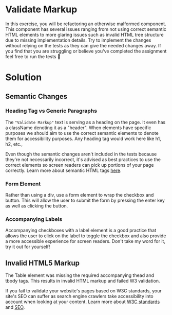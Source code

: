 # Validate Markup

In this exercise, you will be refactoring an otherwise malformed component.
This component has several issues ranging from not using correct semantic HTML elements to more glaring issues such as invalid HTML tree structure due to missing implementation details.
Try to implement the changes without relying on the tests as they can give the needed changes away. If you find that you are struggling or believe you've completed the assignment feel free to run the tests 🤩

# Solution

## Semantic Changes

### Heading Tag vs Generic Paragraphs

The `"Validate Markup"` text is serving as a heading on the page. It even has a className denoting it as a "header". When elements have specific purposes we should aim to use the correct semantic elements to denote them for accessibility purposes. Any heading tag would work here like h1, h2, etc.,

Even though the semantic changes aren't included in the tests because they're not necessarily incorrect, it's advised as best practices to use the correct elements so screen readers can pick up portions of your page correctly.
Learn more about semantic HTML tags [here](https://www.w3schools.com/html/html5_semantic_elements.asp).

### Form Element

Rather than using a div, use a form element to wrap the checkbox and button. This will allow the user to submit the form by pressing the enter key as well as clicking the button.

### Accompanying Labels

Accompanying checkboxes with a label element is a good practice that allows the user to click on the label to toggle the checkbox and also provide a more accessible experience for screen readers. Don't take my word for it, try it out for yourself!

## Invalid HTML5 Markup

The Table element was missing the required accompanying thead and tbody tags. This results in invalid HTML markup and failed W3 validation.

If you fail to validate your website's pages based on W3C standards, your site's SEO can suffer as search engine crawlers take accessibility into account when looking at your content.
Learn more about [W3C standards](https://www.w3.org/standards/) and [SEO](https://moz.com/beginners-guide-to-seo).

